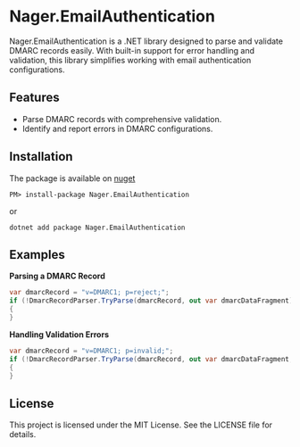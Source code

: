 # Nager.EmailAuthentication

Nager.EmailAuthentication is a .NET library designed to parse and validate DMARC records easily.
With built-in support for error handling and validation, this library simplifies working with email authentication configurations.

## Features

- Parse DMARC records with comprehensive validation.
- Identify and report errors in DMARC configurations.

## Installation

The package is available on [nuget](https://www.nuget.org/packages/Nager.EmailAuthentication)
```
PM> install-package Nager.EmailAuthentication
```

or

```
dotnet add package Nager.EmailAuthentication
```

## Examples

**Parsing a DMARC Record**
```cs
var dmarcRecord = "v=DMARC1; p=reject;";
if (!DmarcRecordParser.TryParse(dmarcRecord, out var dmarcDataFragment))
{
}
```

**Handling Validation Errors**
```cs
var dmarcRecord = "v=DMARC1; p=invalid;";
if (!DmarcRecordParser.TryParse(dmarcRecord, out var dmarcDataFragment, out var parseErrors))
{
}
```

## License

This project is licensed under the MIT License. See the LICENSE file for details.